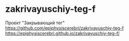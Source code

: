 # zakrivayuschiy-teg-f
Проект "Закрывающий тег"
https://github.com/epiphysiscerebri/zakrivayuschiy-teg-f
https://epiphysiscerebri.github.io/zakrivayuschiy-teg-f/
